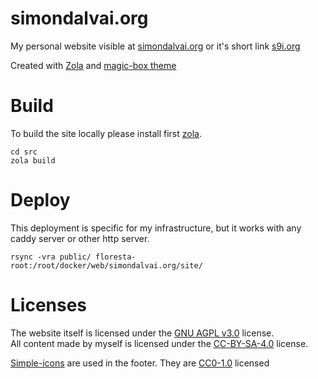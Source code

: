 # simondalvai.org
My personal website visible at [simondalvai.org](https://simondalvai.org/) or it's short link [s9i.org](https://s9i.org/)

Created with [Zola](https://www.getzola.org/) and [magic-box theme](https://github.com/dulvui/magic-box)


# Build
To build the site locally please install first [zola](https://www.getzola.org/).
```
cd src
zola build
```

# Deploy
This deployment is specific for my infrastructure, but it works with any caddy server or other http server.
```
rsync -vra public/ floresta-root:/root/docker/web/simondalvai.org/site/
```

# Licenses
The website itself is licensed under the [GNU AGPL v3.0](LICENSE) license.  
All content made by myself is licensed under the [CC-BY-SA-4.0](https://creativecommons.org/licenses/by-sa/4.0/) license.

[Simple-icons](https://github.com/simple-icons/simple-icons) are used in the footer. They are [CC0-1.0](https://github.com/simple-icons/simple-icons/blob/develop/LICENSE.md) licensed